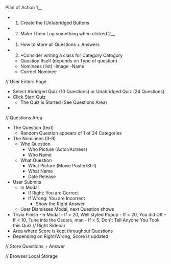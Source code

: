 Plan of Action
1__
* 1. Create the (Un)abridged Buttons
* 2. Make Them Log something when clicked
2__
* 1. How to store all Questions + Answers
* 2. *Consider writing a class for Category
    Catogory
    - Question Itself (depends on Type of question) 
    - Nominees (list)
        -Image
        -Name
    - Correct Nominee


// User Enters Page
- Select Abridged Quiz (10 Questions) or Unabridged Quiz (24 Questions)
- Click Start Quiz
    - The Quiz is Started (See Questions Area)
- 
// Questions Area
- The Question (text)
    - Random Question appears of 1 of 24 Categories
- The Nominees (3-9)
    - Who Question
        - Who Picture (Actor/Actress)
        - Who Name
    - What Question
        - What Picture (Movie Poster/Still)
        - What Name
        - Date Release
- User Submits
    - In Modal
        - If Right: You are Correct
        - If Wrong: You are Incorrect
            - Show the Right Answer
    - User Dismisses Modal, next Question shows
- Trivia Finish
    -In Modal
        - If > 20, Well styled Popup
        - If < 20, You did OK
        - If < 10, Tune into the Oscars, man
        - If < 5, Don't Tell Anyone You Took this Quiz
// Right Sidebar
- Area where Score is kept throughout Questions
- Depending on Right/Wrong, Score is updated


// Store Questions + Answer

// Browser Local Storage
